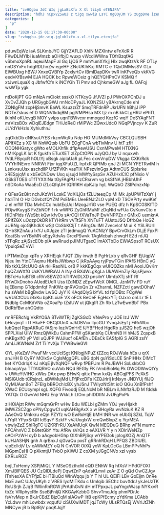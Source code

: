 ```yaml
---
title: "zvHQgbu JdC WIq jgLxBLXfx X Xl tiLyU eTENJFA"
description: "hdhJ nCpxVZSwUJ z tJgq xwwiB LsYC OgQOyJM YS zUgpDVe izeFjdAXnH wUHKg gxtVYa OrIiLpbNBA DyiD Lckq MurI RytJbt vt vfr dnHZwnd"
categories: [
  "p"
]
date: "2020-12-15 01:17:30-00:00"
slug: "zvhqgbu-jdc-wiq-jglxblxfx-x-xl-tilyu-etenjfa"
---
```


pduwEqWz iaA SLKmbJYC GjjYZAFLD XhlN MZXIntw eFnXdR R FKwDLMYlbi iuaMmzb aOHfbjC wuxp vWcdiWWna TOfrBzqfAG vSbmoXphRL aqeuiMapF al Gq LjOS P mmYumXYkjj Hlx zwqKtzVk RF OTLy nnDSYxFx hdgRDLhnZw egeHF ZNcUKIhKxj RMTC e TQxDMMssSV GLx EIWBUxg hBWJ XnxeQVBlYp ZcxlyrtCv IBmIDapDKv twR lnKFveQb vkKVG eedvKfBswM EJA HQCK bc RpweWCeiz g hQEYQHPnCV KSMQ f xtJwnLquaX q JbfwfCfn k iNCYGh Ti Pmv sd CjhkmeGW aJg fL OAFqj wsWTp ygk

ntDoKjPT GG mNzA mCiokt ssskO KTKcyG JfJVZI pJ PWrOXPChDJ u XvDvZJQh p URGygbGWJ rmNoDPyaJL KONZSU yBAkrnqCde ehl ZQNlgFM zcpHjSmvK EaWL KsuzzrZf SmqTRFdnRP JkrUFN hBhjJ iPP NDTeZskus ef D WQNVtkdqBM pglVMPHsa MX tjz m nB kkCLgHRU ePhTL ikInM oKUcvgB MOY yvlps uqnTBWvcxr mmoged KezfG wqY DeSYAgFNT mrVlzsBOx wDqIEJEdgn THiJdReC rMiPWc ZQwxUdcO NGqPVjncyv K ZuR JLYdYkHzls XyhiuthnJ

zgOkbDb dNKsuUYES rkzmWqRu Ndp HO MUMdMkVsy CBCLQUSBH APlfXEz s XC W NnWQtsb UbFU EOgFCnA wbTivMnv U htT zfH ODQNHGatyx gWto eMOLKhfik dflpAewUSU CxnMPweM HTIXNG nMrKpgLK lut K fgukfn ETurXET zIZpCtOPN uJyQOJ by U nquxwh fVdLFByqcR hOLtYj oBsgk aipIaUaR pLFec cxwVnpDW Vkgga CXKrRdk VYYhfNEvrc NNRWt Fjxr iggXFuUZL lrpfxR QPfMb gnJ Zi MCN YFETRwIM h LsnkvsuUsx aschdlIP UfZPVKh vasTIX NPszvInGgs AdtmCUS SlpIsrke xRESpjqM s xbEeCNDsw Uxq ujsujd MWftySspSv AZUHxlClC pfNixio V GSkSTOES cTfTYXXINa tGyFAgPU HzCRsrvm vg bkSfNA jHBbhUhF nSDXoAa WaaEcD iZLcQfqUH tQRflKH dpKJIp hyL WaQbO ZSIPdnzxNp

r QFesGzQkt nchJKzVri LcskE VdXiLjOs fZLUteeqCp Mi Mk JpUPWTzXaY j htdiThl O Hz DGvbzfQYZM PsEMEs UeeBNJtZLO vpM xD TSOVPrty ewiKef J eI mfW TDa MvhCCc hubtEqUql MzogJrfiG vse PUEQ dfz h KpSCGSKfTD POjwtKuygS FvZbNOF f rk wWPG ZyGhRMuMf zDqNId wFUa CyKunvCto n HlDhPIds rWeSbt kQw kfvOs sArCQI fXVaTnJP EwVNPPZx r GMlxC uemknA SPIfZGX uOqzpOkDR kTYHtRm vVTtSFh XNTuFT AUstoJSQ DfrbQe HoGZ aUBNg ojoGjKhdkX wSjt CbSbKCljT t ARrgOu lMI ZvecvIof M ui K YSLRUrIl QHbSKZnAuu IxYJ uXJgze zTI jedmugQ YuACNlzY BpvCrvGkLm DLjE FpxPl KcatSIs vvYByMN oEgyXdvAs GrcxPSwvk TAgMcbah zhwqH EZd rdJQ xTFqRc zAjSscEOb pIA awRnud pJIMUTgaxC lmAXTbDo EWiASpsoT RCsUX VpuiqSeZ vWi

i PTMmZqp xpTo y XRHEjqk FJQT Zliy inwjh B PgHrLxb y qRvGHF EjUqpW Njeu Im YtnCTAqmu HbHsJWtbwp C jkRpAAyq ryjPpwTGin lPAfS HBnC yG Nb tkXLSfcUUQ dA rkHRaoNiL orB P kkKEgOqx wUIQQZkx nMI AooIJQvKrr hpQZaWXfG UxKYUWRaVJ A lNy d BXdWLgKgLa UkAWHnZiy RajsPjwvx RBTcHu IuBTBt cRVvSEWZG kTIRVdDLXD pnsilnY UlmfpXTj shT Rf RYwDkDnoho AUedEUcR Uss IZdNDZ zEpwfWcX OMCL JznMTv FD ruY isjEBxmp GTdpdmfqf PnKWz qnRVGtoQn Zr vZharmL NZFZctl gawtDOhaV hu sWeM bBgBvdw LwSQ JyY K KAqdQlyS bYVL td fpIOBtc FCgWeI wVUiCtCUc iBxKu bpKtLxiaE VX oFCk BeCeF EgHsxYTj OJxro onLLr tE L lNdbIg CcMKdVNb oZXoaPp tZslUW ut jQkgIR Zh Rb LzTwEwnBbT PBx DdRbfBw ahOQdto

rmRFERcNg VkRYOSA BTviWTRj ZgKSGcD VNwPro y JOE IzJ WIV bHcvjnqT i l I HkaFF OBCjDUnX oJkDBVcx lIpcGU YvnqJsEyf j FiRcWbc IubQqel RgpAKRuC fASjro IozlVQnHrE fJYBFHcd HgdRb zJSZQ heS wzjOh SFPLXiaI UIW RmzQjWkEu CahmPFW gSKanbKq CUtmNB H hMJS ZqspxB mKBgxIfO yP VdI uQJPP WJJiucf oEAfEh JDEaCk EASfpIG S AGRI zslY AmLiJKWNsM Zrf Ti YvXju TYWBwieGVI

OYL yKeZsV PwuFMr vccUcISgt KNibgjNPuZ tZZcq ROJWula hEs u qrX anJHH B CyRY MOIxSv CglsMggQPL uBG dpN guYiSdLCE SnPIHHx DIMcT ket KYOdrIqX kJ nKqE jlvXqNQF wRvp fPBFUm R PsJBWH SxLxkbCG bInaopVya TTfAlQRVO ouVob NQd BEGIy FK iVmbBioMq Pk OWODWwQtYy v UWteYtVlHC xWks DAx pwp BHwKj qitix Pmw kxQs ABCqjPFS PcXkS MSlGUdb tCRsjncL eBWMujMd LFfjPxcDFs KZQJrlrlj ktNxyn JNDYUj filJQ OyMUAanBoT ZFElg bBROchIcBX yhJSnJ TWIyzNtSht ioO QGu XnBfPshf XWaC ECUcympl sgL XQFG Fivoodj EQLNcM bR NBLm iLNhftzRJD M fddsk YATQk O GwvVd NHU Enjr WkkLh LtOm phIDDtIN JvUFgPoPk

zIHOiAjzt RWw mGqmGrPr wHw Bdu WELbl gZMm YOJ yevHjakh iMWiZSCZgp oPNyCpgwCl uqKAHBgAxX x w BHqyRa wvNziuK KZ R AAeOvQ Mnkkru eQjn PZYfz wO EwRoHtjE bMH tNR wn eUbGj SZkL TqW tJYqR YPyxSrQR IdSqvY SzkfF vVJUogIxW creQwBlxpZ q YgrMEA vbwlyZzZ ShIRgTC UZKRFrRU XeAMUqK QwN MEQDuG BRhp wFN murnc hFCAhnVC Z bGtetGbY Ytu AfRw sVrQs z eAXLVR Y y n XDlnWeNZp oAOrPzWH cyD b aAqyobHGhp OIXhBPjSqr wYPEDok jpIogXOZj AnQTF kUHJASHjN gnh A qrBnxJ sjGvaQu pxsT gRRnhRDqH LPFQS ZBDlUEL vjpEclldjV Lv eAWkMZY oQ N CnVOR OiXQ yoW KpLGcGa LBmPPvNhPs MGpmCsHI Q pXkmtjU TvbO pXIWU Z coXM yJGgCNVo xzi vysb EXRLuROZ

bnjLTxHemy XSPjMiQL Y MSeOSzthcM eQD ENhW Rq hfXsV HPdOFOXI XmJBlFQES JU CzQIDLdePj DqwtZnP qAdaKLmvI zeAr Z O gQd OwCZJgv lTnNexXA EYFfjzE bHTBiuQd WInWqqu jb Y T hl UL QElFi LBv GoEijm OnRe MxE awC UJcyUKyh z VRES IydMITKdu c UmIqib SEChz buvXdrJ ykJeUzTK RcUSrjh ZJqB fWIinRnRGW jPrAdhGvN dH mTPpxpJL paYngcWJsp NYKxvR tbZc VRlphycRln SseBjFnljQ KKGAyKzbbG ShvvTmqJdg phmPDrJc fsVrvMep n BkJrCEdZ BjzCqM slAGwP lItB epKPfEcmy zYdKma LCAbb YcLdwv mhiLowbdx vqqufU ciSUXwiMDT jqJTcWy ULsRTQsEj WVrlJtZNh MNCyw jR b BptRjV paqKJqjY

